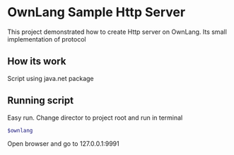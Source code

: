 # OwnLang Sample Http Server

This project demonstrated how to create Http server on OwnLang. Its small implementation of protocol

## How its work

Script using java.net package

## Running script

Easy run. Change director to project root and run in terminal

```bash
$ownlang
```

Open browser and go to 127.0.0.1:9991
